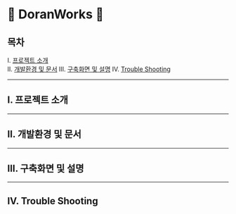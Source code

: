 # :newspaper: DoranWorks :newspaper:

## 목차
Ⅰ. [프로젝트 소개](#Ⅰ.-프로젝트-소개)<br>
Ⅱ. [개발환경 및 문서](#Ⅱ.-개발환경-및-문서)
Ⅲ. [구축화면 및 설명](#Ⅲ.-구축화면-및-설명)
Ⅳ. [Trouble Shooting](#Ⅳ.-Trouble-Shooting)

---
## Ⅰ. 프로젝트 소개
---
## Ⅱ. 개발환경 및 문서
---
## Ⅲ. 구축화면 및 설명
---
## Ⅳ. Trouble Shooting
